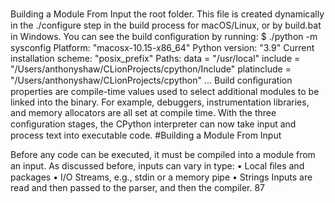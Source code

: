 Building a Module From Input the root folder. This ﬁle is created dynamically in the  ./configure  step in the build process for macOS/Linux, or by  build.bat  in Windows. You can see the build conﬁguration by running: $ ./python -m sysconfig Platform: "macosx-10.15-x86_64" Python version: "3.9" Current installation scheme: "posix_prefix" Paths: data = "/usr/local" include = "/Users/anthonyshaw/CLionProjects/cpython/Include" platinclude = "/Users/anthonyshaw/CLionProjects/cpython" ... Build conﬁguration properties are compile-time values used to select additional modules to be linked into the binary. For example, debuggers, instrumentation libraries, and memory allocators are all set at compile time. With the three conﬁguration stages, the CPython interpreter can now take input and process text into executable code. 
#Building a Module From Input 

 Before any code can be executed, it must be compiled into a module from an input. As discussed before, inputs can vary in type: • Local ﬁles and packages • I/O Streams, e.g., stdin or a memory pipe • Strings Inputs are read and then passed to the parser, and then the compiler. 87